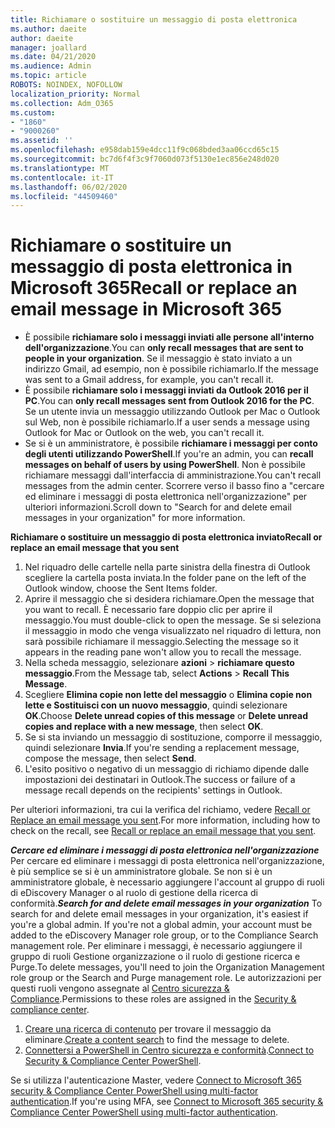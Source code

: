 ```yaml
---
title: Richiamare o sostituire un messaggio di posta elettronica
ms.author: daeite
author: daeite
manager: joallard
ms.date: 04/21/2020
ms.audience: Admin
ms.topic: article
ROBOTS: NOINDEX, NOFOLLOW
localization_priority: Normal
ms.collection: Adm_O365
ms.custom:
- "1860"
- "9000260"
ms.assetid: ''
ms.openlocfilehash: e958dab159e4dcc11f9c068bded3aa06ccd65c15
ms.sourcegitcommit: bc7d6f4f3c9f7060d073f5130e1ec856e248d020
ms.translationtype: MT
ms.contentlocale: it-IT
ms.lasthandoff: 06/02/2020
ms.locfileid: "44509460"
---
```

# <a name="recall-or-replace-an-email-message-in-microsoft-365"></a><span data-ttu-id="f93e3-102">Richiamare o sostituire un messaggio di posta elettronica in Microsoft 365</span><span class="sxs-lookup"><span data-stu-id="f93e3-102">Recall or replace an email message in Microsoft 365</span></span>

- <span data-ttu-id="f93e3-103">È possibile **richiamare solo i messaggi inviati alle persone all'interno dell'organizzazione**.</span><span class="sxs-lookup"><span data-stu-id="f93e3-103">You can **only recall messages that are sent to people in your organization**.</span></span> <span data-ttu-id="f93e3-104">Se il messaggio è stato inviato a un indirizzo Gmail, ad esempio, non è possibile richiamarlo.</span><span class="sxs-lookup"><span data-stu-id="f93e3-104">If the message was sent to a Gmail address, for example, you can't recall it.</span></span>
- <span data-ttu-id="f93e3-105">È possibile **richiamare solo i messaggi inviati da Outlook 2016 per il PC**.</span><span class="sxs-lookup"><span data-stu-id="f93e3-105">You can **only recall messages sent from Outlook 2016 for the PC**.</span></span> <span data-ttu-id="f93e3-106">Se un utente invia un messaggio utilizzando Outlook per Mac o Outlook sul Web, non è possibile richiamarlo.</span><span class="sxs-lookup"><span data-stu-id="f93e3-106">If a user sends a message using Outlook for Mac or Outlook on the web, you can't recall it.</span></span>
- <span data-ttu-id="f93e3-107">Se si è un amministratore, è possibile **richiamare i messaggi per conto degli utenti utilizzando PowerShell**.</span><span class="sxs-lookup"><span data-stu-id="f93e3-107">If you're an admin, you can **recall messages on behalf of users by using PowerShell**.</span></span> <span data-ttu-id="f93e3-108">Non è possibile richiamare messaggi dall'interfaccia di amministrazione.</span><span class="sxs-lookup"><span data-stu-id="f93e3-108">You can't recall messages from the admin center.</span></span> <span data-ttu-id="f93e3-109">Scorrere verso il basso fino a "cercare ed eliminare i messaggi di posta elettronica nell'organizzazione" per ulteriori informazioni.</span><span class="sxs-lookup"><span data-stu-id="f93e3-109">Scroll down to "Search for and delete email messages in your organization" for more information.</span></span>

<span data-ttu-id="f93e3-110">**Richiamare o sostituire un messaggio di posta elettronica inviato**</span><span class="sxs-lookup"><span data-stu-id="f93e3-110">**Recall or replace an email message that you sent**</span></span>

1. <span data-ttu-id="f93e3-111">Nel riquadro delle cartelle nella parte sinistra della finestra di Outlook scegliere la cartella posta inviata.</span><span class="sxs-lookup"><span data-stu-id="f93e3-111">In the folder pane on the left of the Outlook window, choose the Sent Items folder.</span></span>
2. <span data-ttu-id="f93e3-112">Aprire il messaggio che si desidera richiamare.</span><span class="sxs-lookup"><span data-stu-id="f93e3-112">Open the message that you want to recall.</span></span> <span data-ttu-id="f93e3-113">È necessario fare doppio clic per aprire il messaggio.</span><span class="sxs-lookup"><span data-stu-id="f93e3-113">You must double-click to open the message.</span></span> <span data-ttu-id="f93e3-114">Se si seleziona il messaggio in modo che venga visualizzato nel riquadro di lettura, non sarà possibile richiamare il messaggio.</span><span class="sxs-lookup"><span data-stu-id="f93e3-114">Selecting the message so it appears in the reading pane won't allow you to recall the message.</span></span>
3. <span data-ttu-id="f93e3-115">Nella scheda messaggio, selezionare **azioni**  >  **richiamare questo messaggio**.</span><span class="sxs-lookup"><span data-stu-id="f93e3-115">From the Message tab, select **Actions** > **Recall This Message**.</span></span>
4. <span data-ttu-id="f93e3-116">Scegliere **Elimina copie non lette del messaggio** o **Elimina copie non lette e Sostituisci con un nuovo messaggio**, quindi selezionare **OK**.</span><span class="sxs-lookup"><span data-stu-id="f93e3-116">Choose **Delete unread copies of this message** or **Delete unread copies and replace with a new message**, then select **OK**.</span></span>
5. <span data-ttu-id="f93e3-117">Se si sta inviando un messaggio di sostituzione, comporre il messaggio, quindi selezionare **Invia**.</span><span class="sxs-lookup"><span data-stu-id="f93e3-117">If you're sending a replacement message, compose the message, then select **Send**.</span></span>
6. <span data-ttu-id="f93e3-118">L'esito positivo o negativo di un messaggio di richiamo dipende dalle impostazioni dei destinatari in Outlook.</span><span class="sxs-lookup"><span data-stu-id="f93e3-118">The success or failure of a message recall depends on the recipients' settings in Outlook.</span></span>

<span data-ttu-id="f93e3-119">Per ulteriori informazioni, tra cui la verifica del richiamo, vedere [Recall or Replace an email message you sent](https://support.office.com/article/35027f88-d655-4554-b4f8-6c0729a723a0).</span><span class="sxs-lookup"><span data-stu-id="f93e3-119">For more information, including how to check on the recall, see [Recall or replace an email message that you sent](https://support.office.com/article/35027f88-d655-4554-b4f8-6c0729a723a0).</span></span>

<span data-ttu-id="f93e3-120">***Cercare ed eliminare i messaggi di posta elettronica nell'organizzazione*** Per cercare ed eliminare i messaggi di posta elettronica nell'organizzazione, è più semplice se si è un amministratore globale. Se non si è un amministratore globale, è necessario aggiungere l'account al gruppo di ruoli di eDiscovery Manager o al ruolo di gestione della ricerca di conformità.</span><span class="sxs-lookup"><span data-stu-id="f93e3-120">***Search for and delete email messages in your organization*** To search for and delete email messages in your organization, it's easiest if you're a global admin. If you're not a global admin, your account must be added to the eDiscovery Manager role group, or to the Compliance Search management role.</span></span> <span data-ttu-id="f93e3-121">Per eliminare i messaggi, è necessario aggiungere il gruppo di ruoli Gestione organizzazione o il ruolo di gestione ricerca e Purge.</span><span class="sxs-lookup"><span data-stu-id="f93e3-121">To delete messages, you'll need to join the Organization Management role group or the Search and Purge management role.</span></span> <span data-ttu-id="f93e3-122">Le autorizzazioni per questi ruoli vengono assegnate al [Centro sicurezza & Compliance](https://protection.office.com/).</span><span class="sxs-lookup"><span data-stu-id="f93e3-122">Permissions to these roles are assigned in the [Security & compliance center](https://protection.office.com/).</span></span>

1. <span data-ttu-id="f93e3-123">[Creare una ricerca di contenuto](https://docs.microsoft.com/microsoft-365/compliance/content-search) per trovare il messaggio da eliminare.</span><span class="sxs-lookup"><span data-stu-id="f93e3-123">[Create a content search](https://docs.microsoft.com/microsoft-365/compliance/content-search) to find the message to delete.</span></span>
2. <span data-ttu-id="f93e3-124">[Connettersi a PowerShell in Centro sicurezza e conformità](https://docs.microsoft.com/powershell/exchange/office-365-scc/connect-to-scc-powershell/connect-to-scc-powershell?view=exchange-ps).</span><span class="sxs-lookup"><span data-stu-id="f93e3-124">[Connect to Security & Compliance Center PowerShell](https://docs.microsoft.com/powershell/exchange/office-365-scc/connect-to-scc-powershell/connect-to-scc-powershell?view=exchange-ps).</span></span> 

<span data-ttu-id="f93e3-125">Se si utilizza l'autenticazione Master, vedere [Connect to Microsoft 365 security & Compliance Center PowerShell using multi-factor authentication](https://docs.microsoft.com/powershell/exchange/office-365-scc/connect-to-scc-powershell/mfa-connect-to-scc-powershell?view=exchange-ps).</span><span class="sxs-lookup"><span data-stu-id="f93e3-125">If you're using MFA, see [Connect to Microsoft 365 security & Compliance Center PowerShell using multi-factor authentication](https://docs.microsoft.com/powershell/exchange/office-365-scc/connect-to-scc-powershell/mfa-connect-to-scc-powershell?view=exchange-ps).</span></span> 

